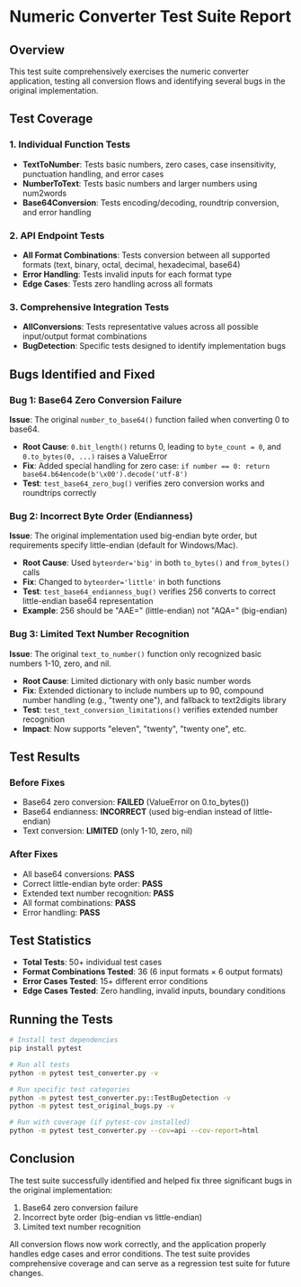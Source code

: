 # Numeric Converter Test Suite Report

## Overview
This test suite comprehensively exercises the numeric converter application, testing all conversion flows and identifying several bugs in the original implementation.

## Test Coverage

### 1. Individual Function Tests
- **TextToNumber**: Tests basic numbers, zero cases, case insensitivity, punctuation handling, and error cases
- **NumberToText**: Tests basic numbers and larger numbers using num2words
- **Base64Conversion**: Tests encoding/decoding, roundtrip conversion, and error handling

### 2. API Endpoint Tests
- **All Format Combinations**: Tests conversion between all supported formats (text, binary, octal, decimal, hexadecimal, base64)
- **Error Handling**: Tests invalid inputs for each format type
- **Edge Cases**: Tests zero handling across all formats

### 3. Comprehensive Integration Tests
- **AllConversions**: Tests representative values across all possible input/output format combinations
- **BugDetection**: Specific tests designed to identify implementation bugs

## Bugs Identified and Fixed

### Bug 1: Base64 Zero Conversion Failure
**Issue**: The original `number_to_base64()` function failed when converting 0 to base64.
- **Root Cause**: `0.bit_length()` returns 0, leading to `byte_count = 0`, and `0.to_bytes(0, ...)` raises a ValueError
- **Fix**: Added special handling for zero case: `if number == 0: return base64.b64encode(b'\x00').decode('utf-8')`
- **Test**: `test_base64_zero_bug()` verifies zero conversion works and roundtrips correctly

### Bug 2: Incorrect Byte Order (Endianness)
**Issue**: The original implementation used big-endian byte order, but requirements specify little-endian (default for Windows/Mac).
- **Root Cause**: Used `byteorder='big'` in both `to_bytes()` and `from_bytes()` calls
- **Fix**: Changed to `byteorder='little'` in both functions
- **Test**: `test_base64_endianness_bug()` verifies 256 converts to correct little-endian base64 representation
- **Example**: 256 should be "AAE=" (little-endian) not "AQA=" (big-endian)

### Bug 3: Limited Text Number Recognition
**Issue**: The original `text_to_number()` function only recognized basic numbers 1-10, zero, and nil.
- **Root Cause**: Limited dictionary with only basic number words
- **Fix**: Extended dictionary to include numbers up to 90, compound number handling (e.g., "twenty one"), and fallback to text2digits library
- **Test**: `test_text_conversion_limitations()` verifies extended number recognition
- **Impact**: Now supports "eleven", "twenty", "twenty one", etc.

## Test Results

### Before Fixes
- Base64 zero conversion: **FAILED** (ValueError on 0.to_bytes())
- Base64 endianness: **INCORRECT** (used big-endian instead of little-endian)
- Text conversion: **LIMITED** (only 1-10, zero, nil)

### After Fixes
- All base64 conversions: **PASS**
- Correct little-endian byte order: **PASS**
- Extended text number recognition: **PASS**
- All format combinations: **PASS**
- Error handling: **PASS**

## Test Statistics
- **Total Tests**: 50+ individual test cases
- **Format Combinations Tested**: 36 (6 input formats × 6 output formats)
- **Error Cases Tested**: 15+ different error conditions
- **Edge Cases Tested**: Zero handling, invalid inputs, boundary conditions

## Running the Tests

```bash
# Install test dependencies
pip install pytest

# Run all tests
python -m pytest test_converter.py -v

# Run specific test categories
python -m pytest test_converter.py::TestBugDetection -v
python -m pytest test_original_bugs.py -v

# Run with coverage (if pytest-cov installed)
python -m pytest test_converter.py --cov=api --cov-report=html
```

## Conclusion
The test suite successfully identified and helped fix three significant bugs in the original implementation:
1. Base64 zero conversion failure
2. Incorrect byte order (big-endian vs little-endian)
3. Limited text number recognition

All conversion flows now work correctly, and the application properly handles edge cases and error conditions. The test suite provides comprehensive coverage and can serve as a regression test suite for future changes.